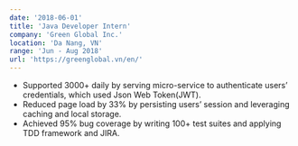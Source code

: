 ```yaml
---
date: '2018-06-01'
title: 'Java Developer Intern'
company: 'Green Global Inc.'
location: 'Da Nang, VN'
range: 'Jun - Aug 2018'
url: 'https://greenglobal.vn/en/'
---
```


- Supported 3000+ daily by serving micro-service to authenticate users’ credentials, which used Json Web Token(JWT).
- Reduced page load by 33% by persisting users’ session and leveraging caching and local storage.
- Achieved 95% bug coverage by writing 100+ test suites and applying TDD framework and JIRA.
